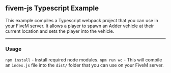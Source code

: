 ## fivem-js Typescript Example

This example compiles a Typescript webpack project that you can use in your FiveM server. It allows a player to spawn an Adder vehicle at their current location and sets the player into the vehicle.

---

### Usage

`npm install` - Install required node modules.
`npm run wc` - This will compile an `index.js` file into the `dist/` folder that you can use on your FiveM server.

